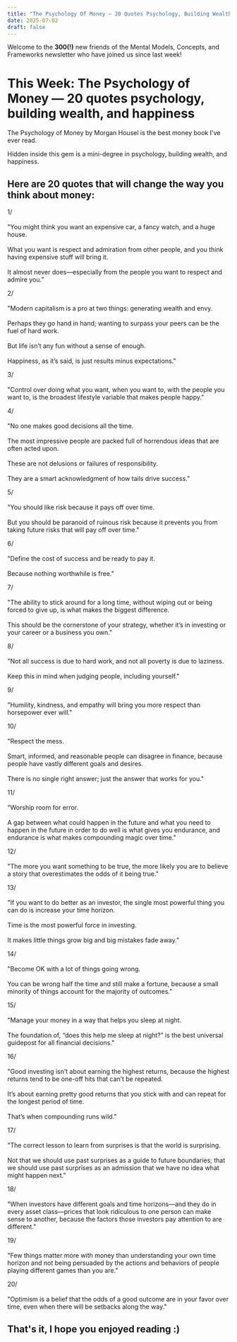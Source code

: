 ```yaml
---
title: "The Psychology Of Money — 20 Quotes Psychology, Building Wealth, And Happiness"
date: 2025-07-02
draft: false
---
```


<p id="">Welcome to the <strong id="">300(!)</strong> new friends of the Mental Models, Concepts, and Frameworks newsletter who have joined us since last week!</p><h1 id="">This Week: The Psychology of Money — 20 quotes psychology, building wealth, and happiness</h1><p id="">The Psychology of Money by Morgan Housel is the best money book I've ever read.</p><p id="">Hidden inside this gem is a mini-degree in psychology, building wealth, and happiness.</p><h2 id="">Here are 20 quotes that will change the way you think about money:</h2><p id="">1/ <br><br>"You might think you want an expensive car, a fancy watch, and a huge house.<br><br>What you want is respect and admiration from other people, and you think having expensive stuff will bring it.<br><br>It almost never does—especially from the people you want to respect and admire you.”</p><p id="">2/ <br><br>"Modern capitalism is a pro at two things: generating wealth and envy.<br><br>Perhaps they go hand in hand; wanting to surpass your peers can be the fuel of hard work.<br><br>But life isn’t any fun without a sense of enough.<br><br>Happiness, as it’s said, is just results minus expectations."</p><p id="">3/ <br><br>"Control over doing what you want, when you want to, with the people you want to, is the broadest lifestyle variable that makes people happy."</p><p id="">4/ <br><br>"No one makes good decisions all the time.<br><br>The most impressive people are packed full of horrendous ideas that are often acted upon.<br><br>These are not delusions or failures of responsibility.<br><br>They are a smart acknowledgment of how tails drive success."</p><p id="">5/ <br><br>"You should like risk because it pays off over time.<br><br>But you should be paranoid of ruinous risk because it prevents you from taking future risks that will pay off over time."</p><p id="">6/ <br><br>"Define the cost of success and be ready to pay it.<br><br>Because nothing worthwhile is free."</p><p id="">7/ <br><br>"The ability to stick around for a long time, without wiping out or being forced to give up, is what makes the biggest difference.<br><br>This should be the cornerstone of your strategy, whether it’s in investing or your career or a business you own."</p><p id="">8/ <br><br>"Not all success is due to hard work, and not all poverty is due to laziness.<br><br>Keep this in mind when judging people, including yourself."</p><p id="">9/ <br><br>"Humility, kindness, and empathy will bring you more respect than horsepower ever will."</p><p id="">10/ <br><br>"Respect the mess.<br><br>Smart, informed, and reasonable people can disagree in finance, because people have vastly different goals and desires.<br><br>There is no single right answer; just the answer that works for you."</p><p id="">11/ <br><br>"Worship room for error.<br><br>A gap between what could happen in the future and what you need to happen in the future in order to do well is what gives you endurance, and endurance is what makes compounding magic over time."</p><p id="">12/ <br><br>"The more you want something to be true, the more likely you are to believe a story that overestimates the odds of it being true."</p><p id="">13/ <br><br>"If you want to do better as an investor, the single most powerful thing you can do is increase your time horizon.<br><br>Time is the most powerful force in investing.<br><br>It makes little things grow big and big mistakes fade away."</p><p id="">14/ <br><br>"Become OK with a lot of things going wrong.<br><br>You can be wrong half the time and still make a fortune, because a small minority of things account for the majority of outcomes."</p><p id="">15/ <br><br>"Manage your money in a way that helps you sleep at night.<br><br>The foundation of, “does this help me sleep at night?” is the best universal guidepost for all financial decisions."</p><p id="">16/ <br><br>"Good investing isn’t about earning the highest returns, because the highest returns tend to be one-off hits that can’t be repeated.<br><br>It’s about earning pretty good returns that you stick with and can repeat for the longest period of time.<br><br>That’s when compounding runs wild."</p><p id="">17/ <br><br>"The correct lesson to learn from surprises is that the world is surprising.<br><br>Not that we should use past surprises as a guide to future boundaries; that we should use past surprises as an admission that we have no idea what might happen next."</p><p id="">18/ <br><br>"When investors have different goals and time horizons—and they do in every asset class—prices that look ridiculous to one person can make sense to another, because the factors those investors pay attention to are different."</p><p id="">19/ <br><br>"Few things matter more with money than understanding your own time horizon and not being persuaded by the actions and behaviors of people playing different games than you are."</p><p id="">20/ <br><br>"Optimism is a belief that the odds of a good outcome are in your favor over time, even when there will be setbacks along the way."</p><h2 id="">That's it, I hope you enjoyed reading :)</h2><p>‍</p>